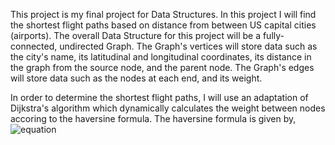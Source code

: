 This project is my final project for Data Structures. In this project I will find the shortest flight paths based on distance from between US capital cities (airports).
The overall Data Structure for this project will be a fully-connected, undirected Graph. The Graph's vertices will store data such as the city's name, its latitudinal and longitudinal coordinates, 
its distance in the graph from the source node, and the parent node. The Graph's edges will store data such as the nodes at each end, and its weight. 

In order to determine the shortest flight paths, I will use an adaptation of Dijkstra's algorithm which dynamically calculates the weight between nodes accoring to the haversine formula. 
The haversine formula is given by, ![equation](https://latex.codecogs.com/png.image?\hav(\Theta)=hav(\delta\phi)+cos(\phi_{1})cos(\phi_{2})hav(\delta\lambda))

